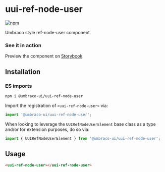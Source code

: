 # uui-ref-node-user

[![npm](https://img.shields.io/npm/v/@umbraco-ui/uui-ref-node-user?logoColor=%231B264F)](https://www.npmjs.com/package/@umbraco-ui/uui-ref-node-user)

Umbraco style ref-node-user component.

### See it in action

Preview the component on [Storybook](https://uui.umbraco.com/?path=/story/uui-ref-node-user)

## Installation

### ES imports

```zsh
npm i @umbraco-ui/uui-ref-node-user
```

Import the registration of `<uui-ref-node-user>` via:

```javascript
import '@umbraco-ui/uui-ref-node-user';
```

When looking to leverage the `UUIRefNodeUserElement` base class as a type and/or for extension purposes, do so via:

```javascript
import { UUIRefNodeUserElement } from '@umbraco-ui/uui-ref-node-user';
```

## Usage

```html
<uui-ref-node-user></uui-ref-node-user>
```
